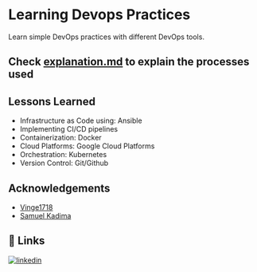 # Learning Devops Practices

Learn simple DevOps practices with different DevOps tools.

## Check [explanation.md](https://github.com/kibetstephanie/yolo/blob/master/explanation.md) to explain the processes used


## Lessons Learned

* Infrastructure as Code using: Ansible
* Implementing CI/CD pipelines
* Containerization: Docker
* Cloud Platforms: Google Cloud Platforms
* Orchestration: Kubernetes
* Version Control: Git/Github
## Acknowledgements

 - [Vinge1718](https://github.com/Vinge1718)
 - [Samuel Kadima](https://github.com/kadimasum)
 
 


## 🔗 Links

[![linkedin](https://img.shields.io/badge/linkedin-0A66C2?style=for-the-badge&logo=linkedin&logoColor=white)](https://www.linkedin.com/in/stephanie-kibet-0610bb1b1/)

